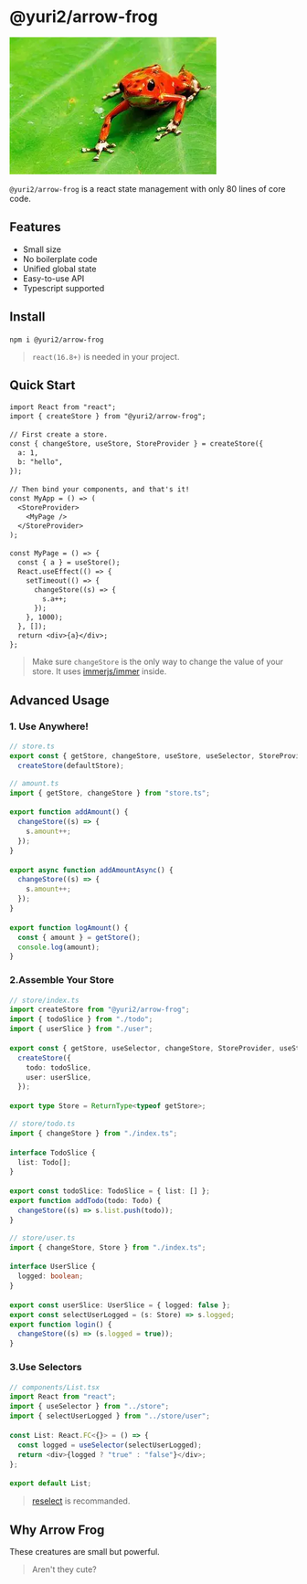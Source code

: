 # @yuri2/arrow-frog

![Logo](./doc/logo.webp)

`@yuri2/arrow-frog` is a react state management with only 80 lines of core code.

## Features

- Small size
- No boilerplate code
- Unified global state
- Easy-to-use API
- Typescript supported

## Install

`npm i @yuri2/arrow-frog`

> `react(16.8+)` is needed in your project.

## Quick Start

```tsx
import React from "react";
import { createStore } from "@yuri2/arrow-frog";

// First create a store.
const { changeStore, useStore, StoreProvider } = createStore({
  a: 1,
  b: "hello",
});

// Then bind your components, and that's it!
const MyApp = () => (
  <StoreProvider>
    <MyPage />
  </StoreProvider>
);

const MyPage = () => {
  const { a } = useStore();
  React.useEffect(() => {
    setTimeout(() => {
      changeStore((s) => {
        s.a++;
      });
    }, 1000);
  }, []);
  return <div>{a}</div>;
};
```

> Make sure `changeStore` is the only way to change the value of your store. It uses [immerjs/immer](https://github.com/immerjs/immer) inside.

## Advanced Usage

### 1. Use Anywhere!

```ts
// store.ts
export const { getStore, changeStore, useStore, useSelector, StoreProvider } =
  createStore(defaultStore);
```

```ts
// amount.ts
import { getStore, changeStore } from "store.ts";

export function addAmount() {
  changeStore((s) => {
    s.amount++;
  });
}

export async function addAmountAsync() {
  changeStore((s) => {
    s.amount++;
  });
}

export function logAmount() {
  const { amount } = getStore();
  console.log(amount);
}
```

### 2.Assemble Your Store

```ts
// store/index.ts
import createStore from "@yuri2/arrow-frog";
import { todoSlice } from "./todo";
import { userSlice } from "./user";

export const { getStore, useSelector, changeStore, StoreProvider, useStore } =
  createStore({
    todo: todoSlice,
    user: userSlice,
  });

export type Store = ReturnType<typeof getStore>;
```

```ts
// store/todo.ts
import { changeStore } from "./index.ts";

interface TodoSlice {
  list: Todo[];
}

export const todoSlice: TodoSlice = { list: [] };
export function addTodo(todo: Todo) {
  changeStore((s) => s.list.push(todo));
}
```

```ts
// store/user.ts
import { changeStore, Store } from "./index.ts";

interface UserSlice {
  logged: boolean;
}

export const userSlice: UserSlice = { logged: false };
export const selectUserLogged = (s: Store) => s.logged;
export function login() {
  changeStore((s) => (s.logged = true));
}
```

### 3.Use Selectors

```ts
// components/List.tsx
import React from "react";
import { useSelector } from "../store";
import { selectUserLogged } from "../store/user";

const List: React.FC<{}> = () => {
  const logged = useSelector(selectUserLogged);
  return <div>{logged ? "true" : "false"}</div>;
};

export default List;
```

> [reselect](https://www.npmjs.com/package/reselect) is recommanded.

## Why Arrow Frog

These creatures are small but powerful.

> Aren't they cute?
